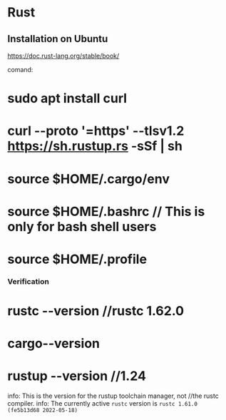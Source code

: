# Rust

## Installation on Ubuntu
https://doc.rust-lang.org/stable/book/

comand:

# sudo apt  install curl
#  curl --proto '=https' --tlsv1.2 https://sh.rustup.rs -sSf | sh
# source $HOME/.cargo/env
# source $HOME/.bashrc  // This is only for bash shell users 
# source $HOME/.profile

### Verification

# rustc --version //rustc 1.62.0
# cargo--version
# rustup --version //1.24
info: This is the version for the rustup toolchain manager, not //the rustc compiler.
info: The currently active `rustc` version is `rustc 1.61.0 (fe5b13d68 2022-05-18)`